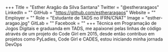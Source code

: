 +++
Title = "Esther Aragão da Silva Santana"
Twitter = "@estheraragaos"
LinkedIn = ""
GitHub = "https://github.com/estheraragaos"
Website = ""
Employer = ""
Role = "Estudante de TADS no IFRN/CNAT"
Image = "esther-aragao.jpg"
GitLab = ""
Facebook = ""
+++
Técnica em Programação de Jogos Digitais e graduanda em TADS, me apaixonei pelas linhas de código através de um projeto do Code Girl em 2015, desde então contribuo em projetos como PyLadies, Code Girl e CADES, estou iniciando minha jornada DevOps